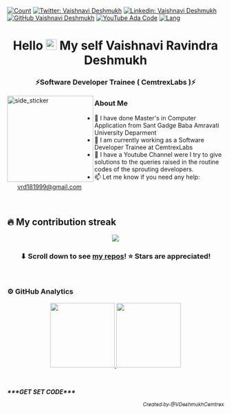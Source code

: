 [![Count](https://komarev.com/ghpvc/?username=VDeshmukhCemtrex&color=brightgreen)](https://github.com/VDeshmukhCemtrex)
[![Twitter: Vaishnavi Deshmukh](https://img.shields.io/twitter/follow/vaishu_2_chimu?style=social)](https://twitter.com/vaishu_2_chimu)
[![Linkedin: Vaishnavi Deshmukh](https://img.shields.io/badge/-vaishu2chimu-blue?style=flat-square&logo=Linkedin&logoColor=white&link=https://www.linkedin.com/in/vaishu2chimu/)](https://www.linkedin.com/in/vaishu2chimu/)
[![GitHub Vaishnavi Deshmukh](https://img.shields.io/github/followers/VDeshmukhCemtrex?label=follow&style=social)](https://github.com/VDeshmukhCemtrex)
[![YouTube Ada Code](https://img.shields.io/youtube/channel/views/UCvjLZblE0o03-OKtoNn1LWQ?label=Ada%20Code&style=social)](https://www.youtube.com/channel/UCvjLZblE0o03-OKtoNn1LWQ)
[![Lang](https://img.shields.io/badge/Languages-English%20%26%20Hindi%20%26%20Marathi-brightgreen)](https://github.com/VDeshmukhCemtrex)


<!-- Header -->
<h1 align="center">Hello <img src="https://media.giphy.com/media/hvRJCLFzcasrR4ia7z/giphy.gif" width="25px">  My self Vaishnavi Ravindra Deshmukh</h1>
<h3 align="center">⚡Software Developer Trainee ( CemtrexLabs )⚡</h3>
<img align="left" width=200px height=200px alt="side_sticker" src="https://cutewallpaper.org/21/gif-with-transparent-background/Mario-run-gif-transparent-background-Album-on-Imgur.gif" />

### About Me
- 🔭 I have done Master's in Computer Application from Sant Gadge Baba Amravati University Deparment
- 🌱 I am currently working as a Software Developer Trainee at CemtrexLabs
- 👯 I have a Youtube Channel were I try to give solutions to the queries raised in the routine codes of the sprouting developers.
- 📫 Let me know if you need any help: vrd181999@gmail.com

<br/>
<!-- My contribution streak -->

## 🔥 My contribution streak

<p align="center">
  <a href="https://github.com/VDeshmukhCemtrex/github-readme-streak-stats">
    <img src="https://github-readme-streak-stats.herokuapp.com/?user=VDeshmukhCemtrex#version3"/>
  </a>
</p>

<h3 align="center">⬇ Scroll down to see <a href="https://github.com/VDeshmukhCemtrex?tab=repositories">my repos</a>! ⭐ Stars are appreciated!</h3>

<br/>

<!-- GitHub Analytics -->

### ⚙️ GitHub Analytics
<p align="center">
<a href="https://github.com/VDeshmukhCemtrex">
  <img height="150em" src="https://github-readme-stats-eight-theta.vercel.app/api?username=VDeshmukhCemtrex&show_icons=true&theme=algolia&include_all_commits=true&count_private=true"/>
  <img height="150em" src="https://github-readme-stats-eight-theta.vercel.app/api/top-langs/?username=VDeshmukhCemtrex&layout=compact&langs_count=8&theme=algolia"/>
</a>
</p>

<br/>

  <div align="left"><p ><b><i>***GET SET CODE***</i></b></p></div>
  <div align="right"><p ><i><a href="https://github.com/VDeshmukhCemtrex/"><sub>Created by @VDeshmukhCemtrex</sub></a></i></p></div>
